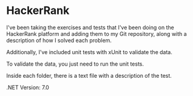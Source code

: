# HackerRank

I've been taking the exercises and tests that I've been doing on the HackerRank platform and adding them to my Git repository, along with a description of how I solved each problem. 

Additionally, I've included unit tests with xUnit to validate the data.

To validate the data, you just need to run the unit tests.

Inside each folder, there is a text file with a description of the test.

.NET Version: 7.0
